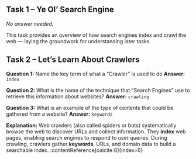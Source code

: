 ## Task 1 – Ye Ol’ Search Engine

*No answer needed.*

This task provides an overview of how search engines index and crawl the web — laying the groundwork for understanding later tasks.

## Task 2 – Let’s Learn About Crawlers

**Question 1:** Name the key term of what a “Crawler” is used to do
**Answer:** `index`

**Question 2:** What is the name of the technique that “Search Engines” use to retrieve this information about websites?
**Answer:** `crawling`

**Question 3:** What is an example of the type of contents that could be gathered from a website?
**Answer:** `keywords`

**Explanation:** Web crawlers (also called spiders or bots) systematically browse the web to discover URLs and collect information. They **index** web pages, enabling search engines to respond to user queries. During crawling, crawlers gather **keywords**, URLs, and domain data to build a searchable index. :contentReference[oaicite:6]{index=6}

